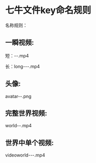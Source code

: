 七牛文件key命名规则
====

名称规则：

一瞬视频:
---

短：<userID>-<time>-<timestamp>.mp4

长：long-<userID>-<videonum>-<timestamp>.mp4

头像:
---

avatar-<userID>-<timestamp>.png

完整世界视频:
---

world-<worldID>-<timestamp>.mp4

世界中单个视频:
---

videoworld-<worldID>-<userID>-<timestamp>.mp4